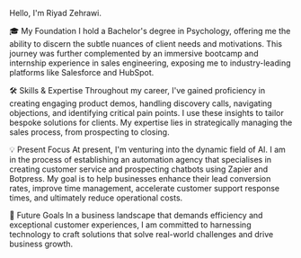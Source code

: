 Hello, I'm Riyad Zehrawi.

🎓 My Foundation
I hold a Bachelor's degree in Psychology, offering me the ability to discern the subtle nuances of client needs and motivations. This journey was further complemented by an immersive bootcamp and internship experience in sales engineering, exposing me to industry-leading platforms like Salesforce and HubSpot.

🛠 Skills & Expertise
Throughout my career, I've gained proficiency in creating engaging product demos, handling discovery calls, navigating objections, and identifying critical pain points. I use these insights to tailor bespoke solutions for clients. My expertise lies in strategically managing the sales process, from prospecting to closing.

💡 Present Focus
At present, I'm venturing into the dynamic field of AI. I am in the process of establishing an automation agency that specialises in creating customer service and prospecting chatbots using Zapier and Botpress. My goal is to help businesses enhance their lead conversion rates, improve time management, accelerate customer support response times, and ultimately reduce operational costs.

🚀 Future Goals
In a business landscape that demands efficiency and exceptional customer experiences, I am committed to harnessing technology to craft solutions that solve real-world challenges and drive business growth.
<!---
RiyadZehrawi/RiyadZehrawi is a ✨ special ✨ repository because its `README.md` (this file) appears on your GitHub profile.
You can click the Preview link to take a look at your changes.
--->
